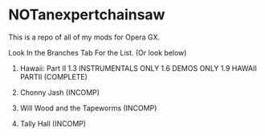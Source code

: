 # NOTanexpertchainsaw
This is a repo of all of my mods for Opera GX.

Look In the Branches Tab For the List.
(Or look below)

1. Hawaii: Part II
  1.3 INSTRUMENTALS ONLY
    1.6 DEMOS ONLY
       1.9 HAWAII PARTII
   (COMPLETE)
   
3. Chonny Jash (INCOMP)
4. Will Wood and the Tapeworms (INCOMP)
5. Tally Hall (INCOMP)
